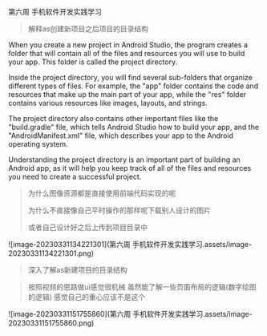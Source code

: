 第六周 手机软件开发实践学习

> 解释as创建新项目之后项目的目录结构

When you create a new project in Android Studio, the program creates a folder that will contain all of the files and resources you will use to build your app. This folder is called the project directory.

Inside the project directory, you will find several sub-folders that organize different types of files. For example, the "app" folder contains the code and resources that make up the main part of your app, while the "res" folder contains various resources like images, layouts, and strings.

The project directory also contains other important files like the "build.gradle" file, which tells Android Studio how to build your app, and the "AndroidManifest.xml" file, which describes your app to the Android operating system.

Understanding the project directory is an important part of building an Android app, as it will help you keep track of all of the files and resources you need to create a successful project.



> 为什么图像资源都是直接使用前端代码实现的呢
>
> 为什么不直接像自己平时操作的那样呢下载别人设计的图片
>
> 或者自己设计好之后上传到项目目录中

![image-20230331134221301](第六周 手机软件开发实践学习.assets/image-20230331134221301.png)





> 深入了解as新建项目的目录结构



> 按照视频的思路做ui感觉很机械 虽然能了解一些页面布局的逻辑(数字绘图的逻辑) 感觉自己的重心应该不是这个

![image-20230331151755860](第六周 手机软件开发实践学习.assets/image-20230331151755860.png)









